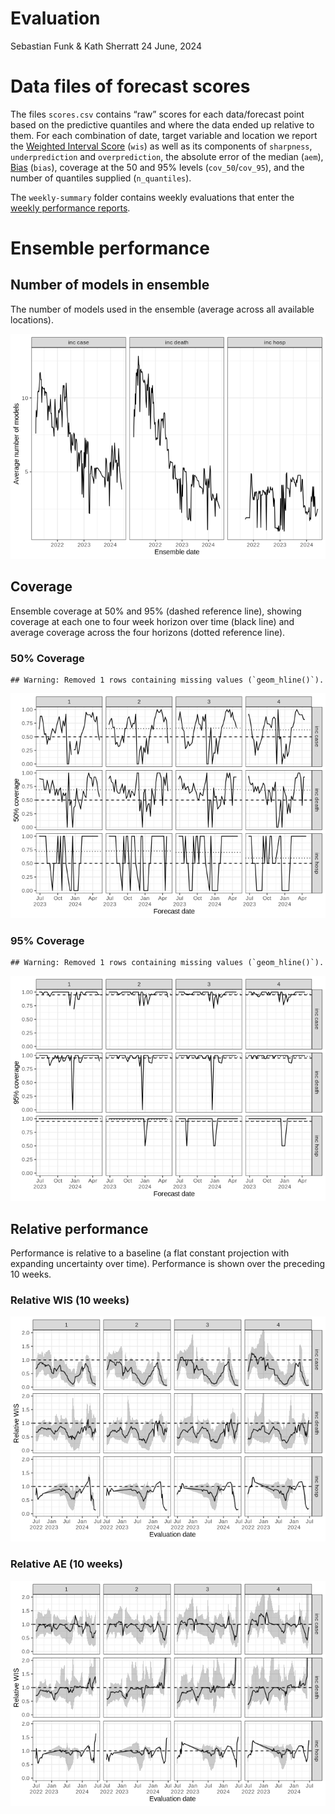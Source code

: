 Evaluation
================
Sebastian Funk & Kath Sherratt
24 June, 2024

# Data files of forecast scores

The files `scores.csv` contains “raw” scores for each data/forecast
point based on the predictive quantiles and where the data ended up
relative to them. For each combination of date, target variable and
location we report the [Weighted Interval
Score](https://journals.plos.org/ploscompbiol/article?id=10.1371/journal.pcbi.1008618)
(`wis`) as well as its components of `sharpness`, `underprediction` and
`overprediction`, the absolute error of the median (`aem`),
[Bias](https://doi.org/10.1371/journal.pcbi.1006785) (`bias`), coverage
at the 50 and 95% levels (`cov_50`/`cov_95`), and the number of
quantiles supplied (`n_quantiles`).

The `weekly-summary` folder contains weekly evaluations that enter the
[weekly performance
reports](https://covid19forecasthub.eu/reports.html).

# Ensemble performance

## Number of models in ensemble

The number of models used in the ensemble (average across all available
locations).

![](README_files/figure-gfm/nmodels-1.png)<!-- -->

## Coverage

Ensemble coverage at 50% and 95% (dashed reference line), showing
coverage at each one to four week horizon over time (black line) and
average coverage across the four horizons (dotted reference line).

### 50% Coverage

    ## Warning: Removed 1 rows containing missing values (`geom_hline()`).

![](README_files/figure-gfm/coverage_50-1.png)<!-- -->

### 95% Coverage

    ## Warning: Removed 1 rows containing missing values (`geom_hline()`).

![](README_files/figure-gfm/coverage_95-1.png)<!-- -->

## Relative performance

Performance is relative to a baseline (a flat constant projection with
expanding uncertainty over time). Performance is shown over the
preceding 10 weeks.

### Relative WIS (10 weeks)

![](README_files/figure-gfm/wis-1.png)<!-- -->

### Relative AE (10 weeks)

![](README_files/figure-gfm/ae-1.png)<!-- -->
